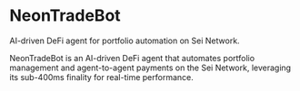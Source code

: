 # NeonTradeBot
AI-driven DeFi agent for portfolio automation on Sei Network.

NeonTradeBot is an AI-driven DeFi agent that automates portfolio management and agent-to-agent payments on the Sei Network, leveraging its sub-400ms finality for real-time performance.
